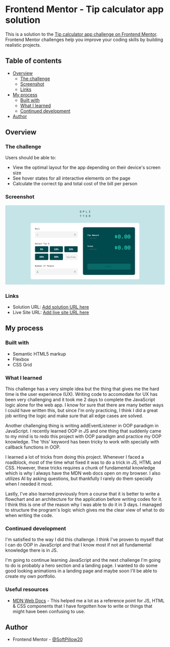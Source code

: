 # Frontend Mentor - Tip calculator app solution

This is a solution to the [Tip calculator app challenge on Frontend Mentor](https://www.frontendmentor.io/challenges/tip-calculator-app-ugJNGbJUX). Frontend Mentor challenges help you improve your coding skills by building realistic projects.

## Table of contents

- [Overview](#overview)
  - [The challenge](#the-challenge)
  - [Screenshot](#screenshot)
  - [Links](#links)
- [My process](#my-process)
  - [Built with](#built-with)
  - [What I learned](#what-i-learned)
  - [Continued development](#continued-development)
- [Author](#author)

## Overview

### The challenge

Users should be able to:

- View the optimal layout for the app depending on their device's screen size
- See hover states for all interactive elements on the page
- Calculate the correct tip and total cost of the bill per person

### Screenshot

![](./web-app-screenshot.png)

### Links

- Solution URL: [Add solution URL here](https://your-solution-url.com)
- Live Site URL: [Add live site URL here](https://your-live-site-url.com)

## My process

### Built with

- Semantic HTML5 markup
- Flexbox
- CSS Grid

### What I learned

This challenge has a very simple idea but the thing that gives me the hard time is the user experience (UX). Writing code to accomodate for UX has been very challenging and it took me 2 days to complete the JavaScript logic alone for the web app. I know for sure that there are many better ways I could have written this, but since I'm only practicing, I think I did a great job writing the logic and make sure that all edge cases are solved.

Another challenging thing is writing addEventListener in OOP paradigm in JavaScript. I recently learned OOP in JS and one thing that suddenly came to my mind is to redo this project with OOP paradigm and practice my OOP knowledge. The 'this' keyword has been tricky to work with specially with callback functions in OOP.

I learned a lot of tricks from doing this project. Whenever I faced a roadblock, most of the time what fixed it was to do a trick in JS, HTML and CSS. However, these tricks requires a chunk of fundamental knowledge which is why I always have the MDN web docs open on my browser. I also utilizes AI by asking questions, but thankfully I rarely do them specially when I needed it most.

Lastly, I've also learned previously from a course that it is better to write a flowchart and an architecture for the application before writing codes for it. I think this is one of the reason why I was able to do it in 3 days. I managed to structure the program's logic which gives me the clear view of what to do when writing the code.

### Continued development

I'm satisfied to the way I did this challenge. I think I've proven to myself that I can do OOP in JavaScript and that I know most if not all fundamental knowledge there is in JS.

I'm going to continue learning JavaScript and the next challenge I'm going to do is probably a hero section and a landing page. I wanted to do some good looking animations in a landing page and maybe soon I'll be able to create my own portfolio.

### Useful resources

- [MDN Web Docs](https://developer.mozilla.org/en-US/) - This helped me a lot as a reference point for JS, HTML & CSS components that I have forgotten how to write or things that might have been confusing to use.

## Author

- Frontend Mentor - [@SoftPillow20](https://www.frontendmentor.io/profile/SoftPillow20)
